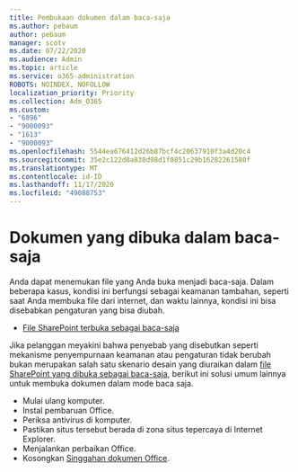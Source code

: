 ```yaml
---
title: Pembukaan dokumen dalam baca-saja
ms.author: pebaum
author: pebaum
manager: scotv
ms.date: 07/22/2020
ms.audience: Admin
ms.topic: article
ms.service: o365-administration
ROBOTS: NOINDEX, NOFOLLOW
localization_priority: Priority
ms.collection: Adm_O365
ms.custom:
- "6896"
- "9000093"
- "1613"
- "9000093"
ms.openlocfilehash: 5544ea676412d26b87bcf4c20637910f3a4d20c4
ms.sourcegitcommit: 35e2c122d8a838d98d1f0851c29b16282261580f
ms.translationtype: MT
ms.contentlocale: id-ID
ms.lasthandoff: 11/17/2020
ms.locfileid: "49088753"
---
```

# <a name="documents-opening-in-read-only"></a>Dokumen yang dibuka dalam baca-saja

Anda dapat menemukan file yang Anda buka menjadi baca-saja. Dalam beberapa kasus, kondisi ini berfungsi sebagai keamanan tambahan, seperti saat Anda membuka file dari internet, dan waktu lainnya, kondisi ini bisa disebabkan pengaturan yang bisa diubah.

- [File SharePoint terbuka sebagai baca-saja](https://docs.microsoft.com/sharepoint/troubleshoot/lists-and-libraries/files-open-as-read-only-and-cannot-check-in-or-out)

Jika pelanggan meyakini bahwa penyebab yang disebutkan seperti mekanisme penyempurnaan keamanan atau pengaturan tidak berubah bukan merupakan salah satu skenario desain yang diuraikan dalam [file SharePoint yang dibuka sebagai baca-saja](https://docs.microsoft.com/sharepoint/troubleshoot/lists-and-libraries/files-open-as-read-only-and-cannot-check-in-or-out), berikut ini solusi umum lainnya untuk membuka dokumen dalam mode baca saja.

- Mulai ulang komputer.
- Instal pembaruan Office.
- Periksa antivirus di komputer.
- Pastikan situs tersebut berada di zona situs tepercaya di Internet Explorer.
- Menjalankan perbaikan Office.
- Kosongkan [Singgahan dokumen Office](https://support.microsoft.com/office/delete-your-office-document-cache-b1d3765e-d71b-4bb8-99ca-acd22c42995d?ui=en-us&rs=en-us&ad=us).


